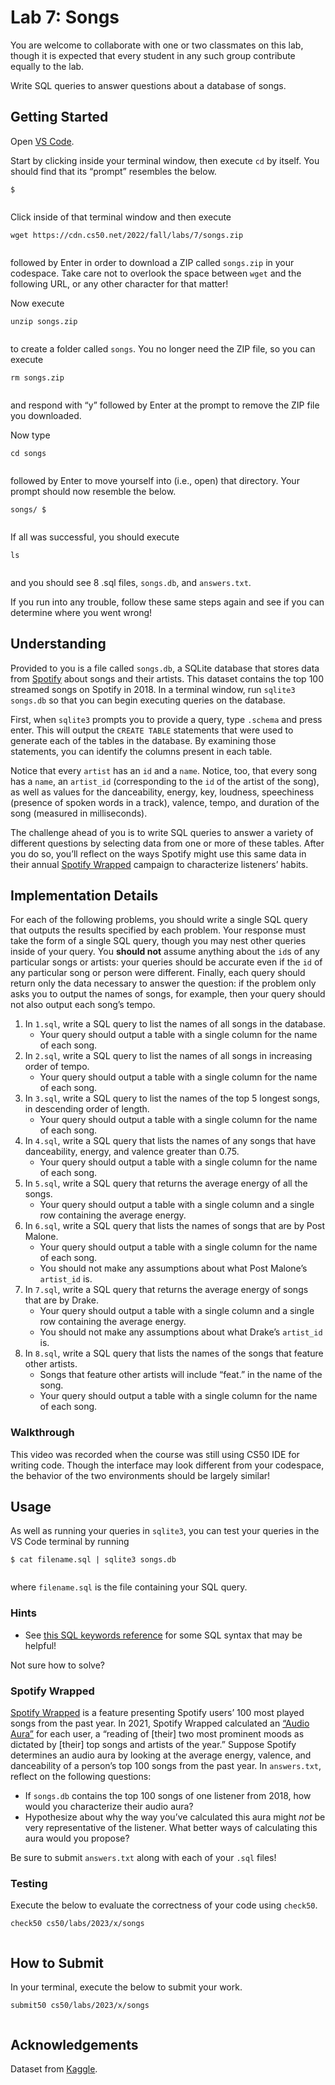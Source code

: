 # Lab 7: Songs


You are welcome to collaborate with one or two classmates on this lab, though it is expected that every student in any such group contribute equally to the lab.


Write SQL queries to answer questions about a database of songs.


## Getting Started


Open [VS Code](https://code.cs50.io/).


Start by clicking inside your terminal window, then execute `cd` by itself. You should find that its “prompt” resembles the below.



```
$


```

Click inside of that terminal window and then execute



```
wget https://cdn.cs50.net/2022/fall/labs/7/songs.zip


```

followed by Enter in order to download a ZIP called `songs.zip` in your codespace. Take care not to overlook the space between `wget` and the following URL, or any other character for that matter!


Now execute



```
unzip songs.zip


```

to create a folder called `songs`. You no longer need the ZIP file, so you can execute



```
rm songs.zip


```

and respond with “y” followed by Enter at the prompt to remove the ZIP file you downloaded.


Now type



```
cd songs


```

followed by Enter to move yourself into (i.e., open) that directory. Your prompt should now resemble the below.



```
songs/ $


```

If all was successful, you should execute



```
ls


```

and you should see 8 .sql files, `songs.db`, and `answers.txt`.


If you run into any trouble, follow these same steps again and see if you can determine where you went wrong!


## Understanding


Provided to you is a file called `songs.db`, a SQLite database that stores data from [Spotify](https://developer.spotify.com/documentation/web-api/) about songs and their artists. This dataset contains the top 100 streamed songs on Spotify in 2018. In a terminal window, run `sqlite3 songs.db` so that you can begin executing queries on the database.


First, when `sqlite3` prompts you to provide a query, type `.schema` and press enter. This will output the `CREATE TABLE` statements that were used to generate each of the tables in the database. By examining those statements, you can identify the columns present in each table.


Notice that every `artist` has an `id` and a `name`. Notice, too, that every song has a `name`, an `artist_id` (corresponding to the `id` of the artist of the song), as well as values for the danceability, energy, key, loudness, speechiness (presence of spoken words in a track), valence, tempo, and duration of the song (measured in milliseconds).


The challenge ahead of you is to write SQL queries to answer a variety of different questions by selecting data from one or more of these tables. After you do so, you’ll reflect on the ways Spotify might use this same data in their annual [Spotify Wrapped](https://en.wikipedia.org/wiki/Spotify_Wrapped) campaign to characterize listeners’ habits.


## Implementation Details


For each of the following problems, you should write a single SQL query that outputs the results specified by each problem. Your response must take the form of a single SQL query, though you may nest other queries inside of your query. You **should not** assume anything about the `id`s of any particular songs or artists: your queries should be accurate even if the `id` of any particular song or person were different. Finally, each query should return only the data necessary to answer the question: if the problem only asks you to output the names of songs, for example, then your query should not also output each song’s tempo.


1. In `1.sql`, write a SQL query to list the names of all songs in the database.
	* Your query should output a table with a single column for the name of each song.
2. In `2.sql`, write a SQL query to list the names of all songs in increasing order of tempo.
	* Your query should output a table with a single column for the name of each song.
3. In `3.sql`, write a SQL query to list the names of the top 5 longest songs, in descending order of length.
	* Your query should output a table with a single column for the name of each song.
4. In `4.sql`, write a SQL query that lists the names of any songs that have danceability, energy, and valence greater than 0.75.
	* Your query should output a table with a single column for the name of each song.
5. In `5.sql`, write a SQL query that returns the average energy of all the songs.
	* Your query should output a table with a single column and a single row containing the average energy.
6. In `6.sql`, write a SQL query that lists the names of songs that are by Post Malone.
	* Your query should output a table with a single column for the name of each song.
	* You should not make any assumptions about what Post Malone’s `artist_id` is.
7. In `7.sql`, write a SQL query that returns the average energy of songs that are by Drake.
	* Your query should output a table with a single column and a single row containing the average energy.
	* You should not make any assumptions about what Drake’s `artist_id` is.
8. In `8.sql`, write a SQL query that lists the names of the songs that feature other artists.
	* Songs that feature other artists will include “feat.” in the name of the song.
	* Your query should output a table with a single column for the name of each song.


### Walkthrough


This video was recorded when the course was still using CS50 IDE for writing code. Though the interface may look different from your codespace, the behavior of the two environments should be largely similar!



## Usage


As well as running your queries in `sqlite3`, you can test your queries in the VS Code terminal by running



```
$ cat filename.sql | sqlite3 songs.db


```

where `filename.sql` is the file containing your SQL query.


### Hints


* See [this SQL keywords reference](https://www.w3schools.com/sql/sql_ref_keywords.asp) for some SQL syntax that may be helpful!


Not sure how to solve?
### Spotify Wrapped


[Spotify Wrapped](https://en.wikipedia.org/wiki/Spotify_Wrapped) is a feature presenting Spotify users’ 100 most played songs from the past year. In 2021, Spotify Wrapped calculated an [“Audio Aura”](https://newsroom.spotify.com/2021-12-01/learn-more-about-the-audio-aura-in-your-spotify-2021-wrapped-with-aura-reader-mystic-michaela/) for each user, a “reading of [their] two most prominent moods as dictated by [their] top songs and artists of the year.” Suppose Spotify determines an audio aura by looking at the average energy, valence, and danceability of a person’s top 100 songs from the past year. In `answers.txt`, reflect on the following questions:


* If `songs.db` contains the top 100 songs of one listener from 2018, how would you characterize their audio aura?
* Hypothesize about why the way you’ve calculated this aura might *not* be very representative of the listener. What better ways of calculating this aura would you propose?


Be sure to submit `answers.txt` along with each of your `.sql` files!


### Testing


Execute the below to evaluate the correctness of your code using `check50`.



```
check50 cs50/labs/2023/x/songs


```

## How to Submit


In your terminal, execute the below to submit your work.



```
submit50 cs50/labs/2023/x/songs


```

## Acknowledgements


Dataset from [Kaggle](https://www.kaggle.com/nadintamer/top-spotify-tracks-of-2018).







